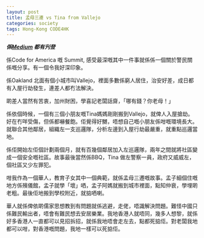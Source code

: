 ```yaml
---
layout: post
title: 孟母三遷 vs Tina from Vallejo
categories: society
tags: Hong-Kong CODE4HK
---
```

***係[Medium](https://medium.com/@gilbertwat/%E5%AD%9F%E6%AF%8D%E4%B8%89%E9%81%B7-vs-tina-from-vallejo-e07d48edfe9#.eaaxm1lue) 都有刋登***

係Code for America 嘅 Summit, 感受最深嘅其中一件事就係係一個關於警民關係嘅分享。有一個令我好深印象。

係Oakland 北面有個小城市叫Vallejo，裡面多數係窮人居住，治安好差，成日都有入屋行劫發生，連差人都冇法解決。

啲差人當然有苦衷，加州財困，學喜記老闆話齋，「哪有錢？你老母！」

係依個時候，一個有三個小朋友嘅Tina媽媽剛剛搬到Vallejo，就俾人入屋搶劫。好在冇咩受傷，但係都嚇餐飽。佢覺得好嬲，唔想自己嘅小朋友係咁嘅環境長大。就聯合其他鄰居，組織左一支巡邏隊，分析左邊到入屋行劫最嚴重，就重點巡邏當地。

係佢開始左佢個計劃兩個月，就有百幾個鄰居加入左巡邏隊，兩年之間就將社區變成一個安全嘅社區。故事最後當然係BBQ，Tina 做左警察一員，政府又威威左，個社區又少左罪犯。

咁我作為一個華人，教育子女其中一個典範，就係孟母三遷嘅故事。孟子細個住嘅地方係殯儀館，孟子就學「壞」哂，孟子阿媽就搬到城市裡面，點知仲衰，學埋啲老粗。最後佢地搬到學校附近，就掂哂喇。

華人就係俾依啲儒家思想教到有問題就係逃避，走佬，唔識解決問題。難怪中國只係難民輸出者，唔會有難民想去安居樂業。我地香港人就唔同，幾多人想黎，就係好多香港人一直都可以見招拆招，就係我地唔會走左去，點都死掂佢。對老闆我地都可以咁，對香港嘅問題，我地一樣可以死掂佢。

